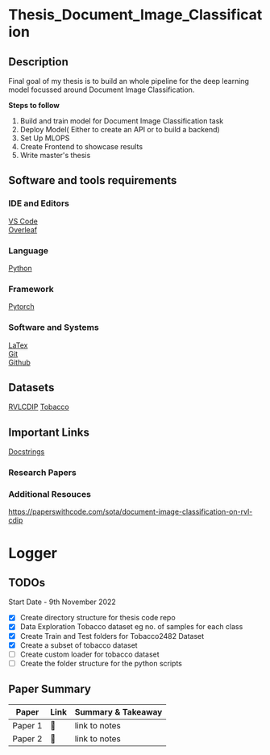 # Thesis_Document_Image_Classification
## Description
Final goal of my thesis is to build an whole pipeline for the deep learning model focussed around Document Image Classification. 

<b>Steps to follow</b>
1. Build and train model for Document Image Classification task
2. Deploy Model( Either to create an API or to build a backend)
3. Set Up MLOPS
4. Create Frontend to showcase results
5. Write master's thesis

## Software and tools requirements

### IDE and Editors
 [VS Code](https://code.visualstudio.com/) <br/>
 [Overleaf](https://www.overleaf.com/)
### Language 
 [Python](https://www.python.org/)
### Framework
  [Pytorch](https://pytorch.org/)
### Software and Systems
  [LaTex](https://www.latex-project.org/) <br/>
  [Git](https://git-scm.com/) <br/>
  [Github](https://github.com/)
 
## Datasets 
  [RVLCDIP](https://huggingface.co/datasets/rvl_cdip/tree/main)
  [Tobacco](https://www.kaggle.com/datasets/patrickaudriaz/tobacco3482jpg)
  
 
 ## Important Links
 [Docstrings](https://google.github.io/styleguide/pyguide.html#383-functions-and-methods)
 
 ### Research Papers
 
 ### Additional Resouces
 https://paperswithcode.com/sota/document-image-classification-on-rvl-cdip
 
 
 # Logger
 
 ## TODOs
Start Date - 9th November 2022
- [X] Create directory structure for thesis code repo
- [X] Data Exploration Tobacco dataset eg no. of samples for each class
- [X] Create Train and Test folders for Tobacco2482 Dataset
- [X] Create a subset of tobacco dataset
- [ ] Create custom loader for tobacco dataset 
- [ ] Create the folder structure for the python scripts

## Paper Summary
Paper  | Link | Summary & Takeaway
 ------------ | ------------- |------------- 
 Paper 1 | 🔗 | link to notes
 Paper 2 | 🔗 | link to notes
